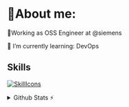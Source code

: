 # 🔬About me:

🏢Working as OSS Engineer at @siemens

🌱 I’m currently learning: DevOps

## Skills
[![SkillIcons](https://skillicons.dev/icons?i=js,html,css,linux,py,aws,docker,kubernetes,jenkins)](https://skillicons.dev)<br/>

<details>
  <summary>Github Stats ⚡</summary>
  
  <a href="#">![Github stats](https://github-readme-stats.vercel.app/api?username=anujkumar1793&theme=blueberry&count_private=true&hide_border=true&line_height=20)</a>
  <a href="#">![Top Langs](https://github-readme-stats.vercel.app/api/top-langs/?username=tandpfun&layout=compact&theme=blueberry&count_private=true&hide_border=true)</a>
</details>
